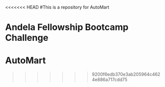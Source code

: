 <<<<<<< HEAD
#This is a repository for AutoMart

Andela Fellowship Bootcamp Challenge
=======
# AutoMart
>>>>>>> 9200f6edb370e3ab205964c4624e886a717cdd75
